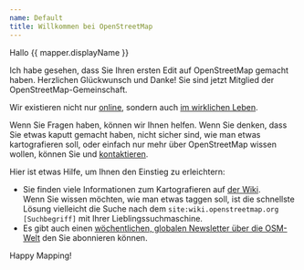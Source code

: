 ```yaml
---
name: Default
title: Willkommen bei OpenStreetMap
---
```


Hallo {{ mapper.displayName }}

Ich habe gesehen, dass Sie Ihren ersten Edit auf OpenStreetMap gemacht haben. Herzlichen Glückwunsch und Danke! Sie sind jetzt Mitglied der OpenStreetMap-Gemeinschaft.

Wir existieren nicht nur [online](https://openstreetmap.be/), sondern auch [im wirklichen Leben](https://openstreetmap.be/en/category/event.html).

Wenn Sie Fragen haben, können wir Ihnen helfen. Wenn Sie denken, dass Sie etwas kaputt gemacht haben, nicht sicher sind, wie man etwas kartografieren soll, oder einfach nur mehr über OpenStreetMap wissen wollen, können Sie und [kontaktieren](https://openstreetmap.be/en/contact.html).

Hier ist etwas Hilfe, um Ihnen den Einstieg zu erleichtern:

* Sie finden viele Informationen zum Kartografieren auf [der Wiki](https://wiki.openstreetmap.org/wiki/).  
Wenn Sie wissen möchten, wie man etwas taggen soll, ist die schnellste Lösung vielleicht die Suche nach dem `site:wiki.openstreetmap.org [Suchbegriff]` mit Ihrer Lieblingssuchmaschine.
* Es gibt auch einen [wöchentlichen, globalen Newsletter über die OSM-Welt](https://weeklyosm.eu/) den Sie abonnieren können.

Happy Mapping!
